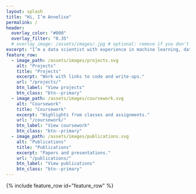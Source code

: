```yaml
---
layout: splash
title: "Hi, I’m Annelise"
permalink: /
header:
  overlay_color: "#000"
  overlay_filter: "0.35"
  # overlay_image: /assets/images/.jpg # optional: remove if you don't have one
excerpt: "I’m a data scientist with experience in machine learning, data visualization, and applied research. I enjoy turning data into actionable insights and building tools that make a difference."
feature_row:
  - image_path: /assets/images/projects.svg
    alt: "Projects"
    title: "Projects"
    excerpt: "Work with links to code and write-ups."
    url: "/projects/"
    btn_label: "View projects"
    btn_class: "btn--primary"
  - image_path: /assets/images/coursework.svg
    alt: "Coursework"
    title: "Coursework"
    excerpt: "Highlights from classes and assignments."
    url: "/coursework/"
    btn_label: "View coursework"
    btn_class: "btn--primary"
  - image_path: /assets/images/publications.svg
    alt: "Publications"
    title: "Publications"
    excerpt: "Papers and presentations."
    url: "/publications/"
    btn_label: "View publications"
    btn_class: "btn--primary"
---
```

{% include feature_row id="feature_row" %}
